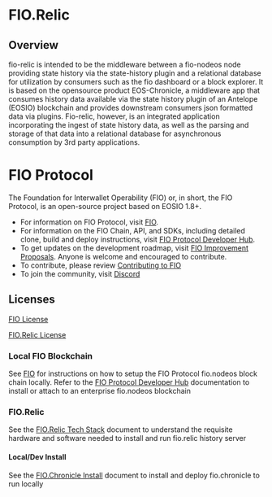 # FIO.Relic

## Overview
fio-relic is intended to be the middleware between a fio-nodeos node providing state history via the state-history plugin and a relational database for utilization by consumers such as the fio dashboard or a block explorer. It is based on the opensource product EOS-Chronicle, a middleware app that consumes history data available via the state history plugin of an Antelope (EOSIO) blockchain and provides downstream consumers json formatted data via plugins. Fio-relic, however, is an integrated application incorporating the ingest of state history data, as well as the parsing and storage of that data into a relational database for asynchronous consumption by 3rd party applications.

# FIO Protocol
The Foundation for Interwallet Operability (FIO) or, in short, the FIO Protocol, is an open-source project based on EOSIO 1.8+.

* For information on FIO Protocol, visit [FIO](https://fio.net).
* For information on the FIO Chain, API, and SDKs, including detailed clone, build and deploy instructions, visit [FIO Protocol Developer Hub](https://dev.fio.net).
* To get updates on the development roadmap, visit [FIO Improvement Proposals](https://github.com/fioprotocol/fips). Anyone is welcome and encouraged to contribute.
* To contribute, please review [Contributing to FIO](CONTRIBUTING.md)
* To join the community, visit [Discord](https://discord.com/invite/pHBmJCc)

## Licenses
[FIO License](https://github.com/fioprotocol/fio/blob/master/LICENSE)

[FIO.Relic License](https://github.com/fioprotocol/fio.chronicle/blob/develop/LICENSE.txt)

### Local FIO Blockchain
See [FIO](https://github.com/fioprotocol/fio/blob/master/README.md) for instructions on how to setup the FIO Protocol fio.nodeos block chain locally. Refer to the [FIO Protocol Developer Hub](https://dev.fio.net/docs/chain-node) documentation to install or attach to an enterprise fio.nodeos blockchain

### FIO.Relic
See the [FIO.Relic Tech Stack](https://github.com/fioprotocol/fio.relic/blob/develop/docs/tech-stack.md) document to understand the requisite hardware and software needed to install and run fio.relic history server

#### Local/Dev Install
See the [FIO.Chronicle Install](https://github.com/fioprotocol/fio.chronicle/blob/develop/docs/install-local.md) document to install and deploy fio.chronicle to run locally
